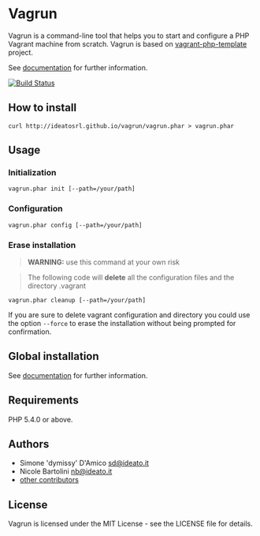 # Vagrun

Vagrun is a command-line tool that helps you to start and configure a PHP Vagrant machine from scratch. 
Vagrun is based on [vagrant-php-template](https://github.com/ideatosrl/vagrant-php-template) project.

See [documentation](http://ideatosrl.github.io/vagrun/) for further information.

[![Build Status](https://travis-ci.org/ideatosrl/vagrun.svg?branch=master)](https://travis-ci.org/ideatosrl/vagrun)

## How to install

`curl http://ideatosrl.github.io/vagrun/vagrun.phar > vagrun.phar`

## Usage

### Initialization

`vagrun.phar init [--path=/your/path]`

### Configuration

`vagrun.phar config [--path=/your/path]`

### Erase installation

>**WARNING:** use this command at your own risk

>The following code will **delete** all the configuration files and the directory .vagrant

`vagrun.phar cleanup [--path=/your/path]`

If you are sure to delete vagrant configuration and directory you could use the option 
`--force` 
to erase the installation without being prompted for confirmation.


## Global installation

See [documentation](http://ideatosrl.github.io/vagrun/) for further information.

## Requirements

PHP 5.4.0 or above.

## Authors

- Simone 'dymissy' D'Amico sd@ideato.it
- Nicole Bartolini nb@ideato.it
- [other contributors](https://github.com/ideatosrl/vagrun/graphs/contributors)

## License

Vagrun is licensed under the MIT License - see the LICENSE file for details.